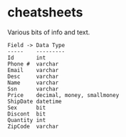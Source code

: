 cheatsheets
===========

Various bits of info and text.



    Field -> Data Type
    -----    ---------
    Id       int
    Phone #  varchar
    Email    varchar
    Desc     varchar
    Name     varchar
    Ssn      varchar
    Price    decimal, money, smallmoney
    ShipDate datetime
    Sex      bit
    Discont  bit
    Quantity int
    ZipCode  varchar
